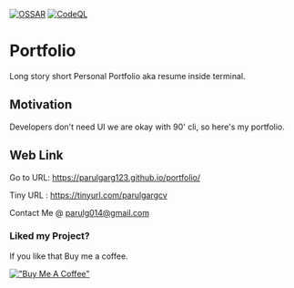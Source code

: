 [![OSSAR](https://github.com/parulgarg123/portfolio/actions/workflows/ossar-analysis.yml/badge.svg?branch=master)](https://github.com/parulgarg123/portfolio/actions/workflows/ossar-analysis.yml)
[![CodeQL](https://github.com/parulgarg123/portfolio/actions/workflows/codeql-analysis.yml/badge.svg)](https://github.com/parulgarg123/portfolio/actions/workflows/codeql-analysis.yml)

# Portfolio
Long story short Personal Portfolio aka resume inside terminal.

## Motivation
Developers don't need UI we are okay with 90' cli, so here's my portfolio.


## Web Link
Go to URL: https://parulgarg123.github.io/portfolio/

Tiny URL : https://tinyurl.com/parulgargcv

Contact Me @ parulg014@gmail.com

### Liked my Project?
If you like that Buy me a coffee.

[!["Buy Me A Coffee"](https://www.buymeacoffee.com/assets/img/custom_images/orange_img.png)](https://www.buymeacoffee.com/parulgarg)
